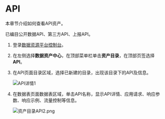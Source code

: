 # API

本章节介绍如何查看API资产。

已编目公开数据API、第三方API、上报API。

1.  登录[数据资源平台控制台](https://dataq.console.aliyun.com)。

2.  在左侧选择**数据资产中心**，在顶部菜单栏单击**资产目录**，在顶部页签选择**API**。

3.  在API页面目录区域，选择已新建的目录，出现该目录下的API及信息。

    ![API详情1](https://static-aliyun-doc.oss-accelerate.aliyuncs.com/assets/img/zh-CN/3565679161/p206901.png)

4.  在数据表页面数据表区域，单击API名称，显示API详情、应用请求、响应参数、响应示例、流量控制等信息。

    ![资产目录API2.png](https://static-aliyun-doc.oss-accelerate.aliyuncs.com/assets/img/zh-CN/3565679161/p206904.png)


